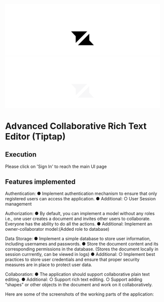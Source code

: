 <p align="center">
  <a href="https://liveblocks.io#gh-light-mode-only">
    <img src="https://raw.githubusercontent.com/liveblocks/liveblocks/main/.github/assets/header-light.svg" alt="Liveblocks" />
  </a>
  <a href="https://liveblocks.io#gh-dark-mode-only">
    <img src="https://raw.githubusercontent.com/liveblocks/liveblocks/main/.github/assets/header-dark.svg" alt="Liveblocks" />
  </a>
</p>

# Advanced Collaborative Rich Text Editor (Tiptap)

## Execution

Please click on 'Sign In' to reach the main UI page

## Features implemented
Authentication:
● Implement authentication mechanism to ensure that only registered users can
access the application.
● Additional:
○ User Session management


Authorization:
● By default, you can implement a model without any roles i.e., one user creates a
document and invites other users to collaborate. Everyone has the ability to do all
the actions.
● Additional: Implement an owner-collaborator model:(Added role to database)


Data Storage:
● Implement a simple database to store user information, including usernames and
passwords.
● Store the document content and its corresponding permissions in the database. (Stores the document locally in session currrently, can be viewed in logs)
● Additional:
○ Implement best practices to store user credentials and ensure that proper
security measures are in place to protect user data.

Collaboration:
● The application should support collaborative plain text editing.
● Additional:
○ Support rich text editing.
○ Support adding “shapes” or other objects in the document and work on it
collaboratively.



Here are some of the screenshots of the working parts of the application:

